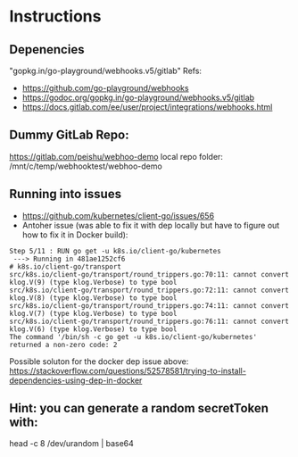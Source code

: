 # Instructions

## Depenencies 
"gopkg.in/go-playground/webhooks.v5/gitlab"
Refs: 
- https://github.com/go-playground/webhooks
- https://godoc.org/gopkg.in/go-playground/webhooks.v5/gitlab
- https://docs.gitlab.com/ee/user/project/integrations/webhooks.html

## Dummy GitLab Repo:
https://gitlab.com/peishu/webhoo-demo
local repo folder:
/mnt/c/temp/webhooktest/webhoo-demo

## Running into issues
- https://github.com/kubernetes/client-go/issues/656
- Antoher issue (was able to fix it with dep locally but have to figure out how to fix it in Docker build):
```
Step 5/11 : RUN go get -u k8s.io/client-go/kubernetes
 ---> Running in 481ae1252cf6
# k8s.io/client-go/transport
src/k8s.io/client-go/transport/round_trippers.go:70:11: cannot convert klog.V(9) (type klog.Verbose) to type bool
src/k8s.io/client-go/transport/round_trippers.go:72:11: cannot convert klog.V(8) (type klog.Verbose) to type bool
src/k8s.io/client-go/transport/round_trippers.go:74:11: cannot convert klog.V(7) (type klog.Verbose) to type bool
src/k8s.io/client-go/transport/round_trippers.go:76:11: cannot convert klog.V(6) (type klog.Verbose) to type bool
The command '/bin/sh -c go get -u k8s.io/client-go/kubernetes' returned a non-zero code: 2
```
Possible soluton for the docker dep issue above:
https://stackoverflow.com/questions/52578581/trying-to-install-dependencies-using-dep-in-docker
## Hint: you can generate a random secretToken with:
head -c 8 /dev/urandom | base64


